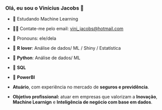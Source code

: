 ### Olá, eu sou o Vinícius Jacobs 👋


- 🌱 Estudando Machine Learning
- 🧏‍♂️ Contate-me pelo email: vini_jacobs@hotmail.com
- 🙂 Pronouns: ele/dela
- 🥇 **R lover**: Análise de dados/ ML / Shiny / Estatística
- 🥇 **Python**:  Análise de dados/ ML
- 🥈 **SQL** 
- 🥈 **PowerBI**

  
- **Atuário**, com experiência no mercado de **seguros e previdência**. 
- **Objetivo profissional:** atuar em empresas que valorizam a **Inovação**, **Machine Learnign** e **Inteligência de negócio com base em dados**.

